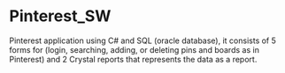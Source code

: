 # Pinterest_SW
  Pinterest application using C# and SQL (oracle database), it consists of 5 forms for (login,
  searching, adding, or deleting pins and boards as in Pinterest) and 2 Crystal reports that
  represents the data as a report.  
